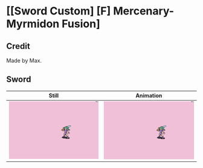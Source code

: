 # [\[Sword Custom\] \[F\] Mercenary-Myrmidon Fusion]

## Credit

Made by Max.
	
## Sword

| Still | Animation |
| :---: | :-------: |
| ![Sword still](./Sword_000.png) | ![Sword animation](./Sword.gif) |
